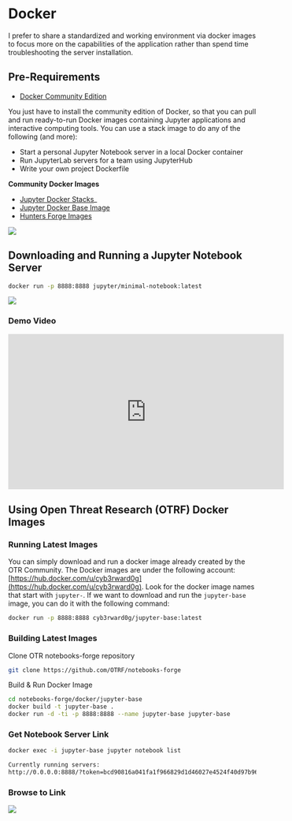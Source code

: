 # Docker

I prefer to share a standardized and working environment via docker images to focus more on the capabilities of the application rather than spend time troubleshooting the server installation.

## Pre-Requirements

* [Docker Community Edition](https://docs.docker.com/install/linux/docker-ce/binaries/)

You just have to install the community edition of Docker, so that you can pull and run ready-to-run Docker images containing Jupyter applications and interactive computing tools. You can use a stack image to do any of the following (and more):

* Start a personal Jupyter Notebook server in a local Docker container
* Run JupyterLab servers for a team using JupyterHub
* Write your own project Dockerfile

**Community Docker Images**

* [Jupyter Docker Stacks](https://github.com/jupyter/docker-stacks)_
* [Jupyter Docker Base Image](https://hub.docker.com/r/jupyter/base-notebook/)
* [Hunters Forge Images](https://github.com/hunters-forge/notebooks-forge)


![](../images/JUPYTER_DOCKER_GH_MINIMAL.png)


## Downloading and Running a Jupyter Notebook Server

```bash
docker run -p 8888:8888 jupyter/minimal-notebook:latest
```


![](../images/JUPYTER_DOCKER_MINIMAL_RUN.png)


### Demo Video

<iframe width="560" height="315" src="https://www.youtube.com/embed/KVR1_cVlLRE" frameborder="0" allow="accelerometer; autoplay; encrypted-media; gyroscope; picture-in-picture" allowfullscreen></iframe>

## Using Open Threat Research (OTRF) Docker Images

### Running Latest Images

You can simply download and run a docker image already created by the OTR Community. The Docker images are under the following account: [https://hub.docker.com/u/cyb3rward0g](https://hub.docker.com/u/cyb3rward0g). Look for the docker image names that start with `jupyter-`. If we want to download and run the `jupyter-base` image, you can do it with the following command:

```bash
docker run -p 8888:8888 cyb3rward0g/jupyter-base:latest
```

### Building Latest Images

Clone OTR notebooks-forge repository

```bash
git clone https://github.com/OTRF/notebooks-forge
```

Build & Run Docker Image

```bash
cd notebooks-forge/docker/jupyter-base
docker build -t jupyter-base .
docker run -d -ti -p 8888:8888 --name jupyter-base jupyter-base
```

### Get Notebook Server Link

```bash
docker exec -i jupyter-base jupyter notebook list

Currently running servers:
http://0.0.0.0:8888/?token=bcd90816a041fa1f966829d1d46027e4524f40d97b96b8e0 :: /opt/jupyter/notebooks
```

### Browse to Link

![](../images/JUPYTER_NOTEBOOK_SERVER.png)
